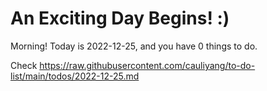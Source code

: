 # An Exciting Day Begins! :)

Morning! Today is 2022-12-25, and you have 0 things to do.

Check https://raw.githubusercontent.com/cauliyang/to-do-list/main/todos/2022-12-25.md